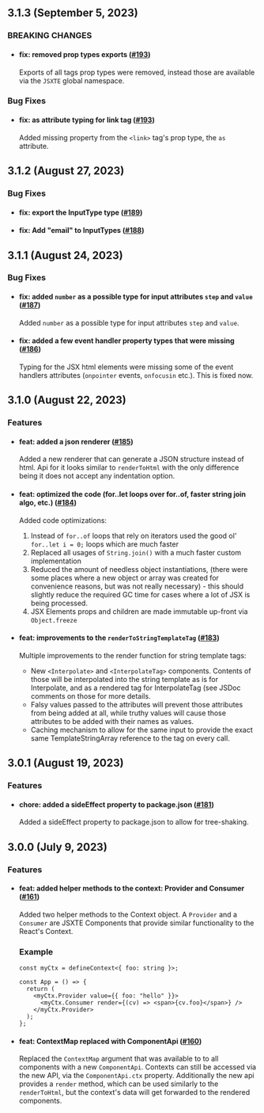 ## 3.1.3 (September 5, 2023)

### BREAKING CHANGES

- #### fix: removed prop types exports ([#193](https://github.com/ncpa0/jsxte/pull/193))

  Exports of all tags prop types were removed, instead those are available via the `JSXTE` global namespace.

### Bug Fixes

- #### fix: as attribute typing for link tag ([#193](https://github.com/ncpa0/jsxte/pull/193))

  Added missing property from the `<link>` tag's prop type, the `as` attribute.

## 3.1.2 (August 27, 2023)

### Bug Fixes

- #### fix: export the InputType type ([#189](https://github.com/ncpa0/jsxte/pull/189))

- #### fix: Add "email" to InputTypes ([#188](https://github.com/ncpa0/jsxte/pull/188))

## 3.1.1 (August 24, 2023)

### Bug Fixes

- #### fix: added `number` as a possible type for input attributes `step` and `value` ([#187](https://github.com/ncpa0/jsxte/pull/187))

  Added `number` as a possible type for input attributes `step` and `value`.

- #### fix: added a few event handler property types that were missing ([#186](https://github.com/ncpa0/jsxte/pull/186))

  Typing for the JSX html elements were missing some of the event handlers attributes (`onpointer` events, `onfocusin` etc.). This is fixed now.

## 3.1.0 (August 22, 2023)

### Features

- #### feat: added a json renderer ([#185](https://github.com/ncpa0/jsxte/pull/185))

  Added a new renderer that can generate a JSON structure instead of html. Api for it looks similar to `renderToHtml` with the only difference being it does not accept any indentation option.

- #### feat: optimized the code (for..let loops over for..of, faster string join algo, etc.) ([#184](https://github.com/ncpa0/jsxte/pull/184))

  Added code optimizations:

  1. Instead of `for..of` loops that rely on iterators used the good ol' `for..let i = 0;` loops which are much faster
  2. Replaced all usages of `String.join()` with a much faster custom implementation
  3. Reduced the amount of needless object instantiations, (there were some places where a new object or array was created for convenience reasons, but was not really necessary) - this should slightly reduce the required GC time for cases where a lot of JSX is being processed.
  4. JSX Elements props and children are made immutable up-front via `Object.freeze`

- #### feat: improvements to the `renderToStringTemplateTag` ([#183](https://github.com/ncpa0/jsxte/pull/183))

  Multiple improvements to the render function for string template tags:

  - New `<Interpolate>` and `<InterpolateTag>` components. Contents of those will be interpolated into the string template as is for Interpolate, and as a rendered tag for InterpolateTag (see JSDoc comments on those for more details.
  - Falsy values passed to the attributes will prevent those attributes from being added at all, while truthy values will cause those attributes to be added with their names as values.
  - Caching mechanism to allow for the same input to provide the exact same TemplateStringArray reference to the tag on every call.

## 3.0.1 (August 19, 2023)

### Features

- #### chore: added a sideEffect property to package.json ([#181](https://github.com/ncpa0/jsxte/pull/181))

  Added a sideEffect property to package.json to allow for tree-shaking.

## 3.0.0 (July 9, 2023)

### Features

- #### feat: added helper methods to the context: Provider and Consumer ([#161](https://github.com/ncpa0cpl/jsxte/pull/161))

  Added two helper methods to the Context object. A `Provider` and a `Consumer` are JSXTE Components that provide similar functionality to the React's Context.

  ### Example

  ```tsx
  const myCtx = defineContext<{ foo: string }>;

  const App = () => {
    return (
      <myCtx.Provider value={{ foo: "hello" }}>
        <myCtx.Consumer render={(cv) => <span>{cv.foo}</span>} />
      </myCtx.Provider>
    );
  };
  ```

- #### feat: ContextMap replaced with ComponentApi ([#160](https://github.com/ncpa0cpl/jsxte/pull/160))

  Replaced the `ContextMap` argument that was available to to all components with a new `ComponentApi`. Contexts can still be accessed via the new API, via the `ComponentApi.ctx` property. Additionally the new api provides a `render` method, which can be used similarly to the `renderToHtml`, but the context's data will get forwarded to the rendered components.
